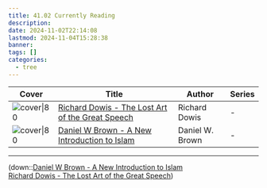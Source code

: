 ```yaml
---
title: 41.02 Currently Reading
description: 
date: 2024-11-02T22:14:08
lastmod: 2024-11-04T15:28:38
banner: 
tags: []
categories:
  - tree
---
```

  
| Cover                                                                                                                       | Title                                                                                                                                                    | Author          | Series |  
| --------------------------------------------------------------------------------------------------------------------------- | -------------------------------------------------------------------------------------------------------------------------------------------------------- | --------------- | ------ |  
| ![cover\|80](https://books.google.com/books/publisher/content/images/frontcover/0H3iQUxRZwoC?fife=w600-h900&source=gbs_api) | [Richard Dowis - The Lost Art of the Great Speech](./Richard%20Dowis%20-%20The%20Lost%20Art%20of%20the%20Great%20Speech.md) | Richard Dowis   | \-     |  
| ![cover\|80](https://books.google.com/books/publisher/content/images/frontcover/5HVlDgAAQBAJ?fife=w600-h900&source=gbs_api) | [Daniel W Brown - A New Introduction to Islam](./Daniel%20W%20Brown%20-%20A%20New%20Introduction%20to%20Islam.md)         | Daniel W. Brown | \-     |  
  
  
***  
  
(down::[Daniel W Brown - A New Introduction to Islam](./Daniel%20W%20Brown%20-%20A%20New%20Introduction%20to%20Islam.md)  
[Richard Dowis - The Lost Art of the Great Speech](./Richard%20Dowis%20-%20The%20Lost%20Art%20of%20the%20Great%20Speech.md))  
